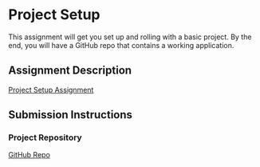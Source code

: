 # Project Setup

This assignment will get you set up and rolling with a basic project. By the end, you will have a GitHub repo that contains a working application.

## Assignment Description

[Project Setup Assignment](https://education.launchcode.org/liftoff/modules/assignments/project-setup)

## Submission Instructions

### Project Repository

[GitHub Repo](https://github.com/April-2022-LC-LiftOff/JonH-GroupProject-Liftoff22/tree/master/Project)
